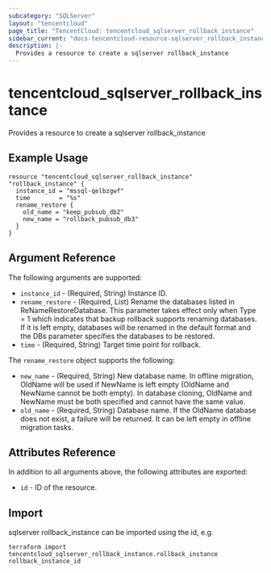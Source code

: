 ```yaml
---
subcategory: "SQLServer"
layout: "tencentcloud"
page_title: "TencentCloud: tencentcloud_sqlserver_rollback_instance"
sidebar_current: "docs-tencentcloud-resource-sqlserver_rollback_instance"
description: |-
  Provides a resource to create a sqlserver rollback_instance
---
```


# tencentcloud_sqlserver_rollback_instance

Provides a resource to create a sqlserver rollback_instance

## Example Usage

```hcl
resource "tencentcloud_sqlserver_rollback_instance" "rollback_instance" {
  instance_id = "mssql-qelbzgwf"
  time        = "%s"
  rename_restore {
    old_name = "keep_pubsub_db2"
    new_name = "rollback_pubsub_db3"
  }
}
```

## Argument Reference

The following arguments are supported:

* `instance_id` - (Required, String) Instance ID.
* `rename_restore` - (Required, List) Rename the databases listed in ReNameRestoreDatabase. This parameter takes effect only when Type = 1 which indicates that backup rollback supports renaming databases. If it is left empty, databases will be renamed in the default format and the DBs parameter specifies the databases to be restored.
* `time` - (Required, String) Target time point for rollback.

The `rename_restore` object supports the following:

* `new_name` - (Required, String) New database name. In offline migration, OldName will be used if NewName is left empty (OldName and NewName cannot be both empty). In database cloning, OldName and NewName must be both specified and cannot have the same value.
* `old_name` - (Required, String) Database name. If the OldName database does not exist, a failure will be returned. It can be left empty in offline migration tasks.

## Attributes Reference

In addition to all arguments above, the following attributes are exported:

* `id` - ID of the resource.



## Import

sqlserver rollback_instance can be imported using the id, e.g.

```
terraform import tencentcloud_sqlserver_rollback_instance.rollback_instance rollback_instance_id
```

